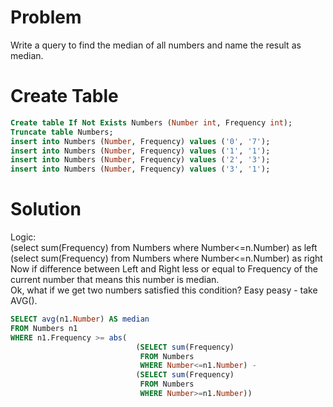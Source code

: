 # Problem
Write a query to find the median of all numbers and name the result as median.

# Create Table
```sql
Create table If Not Exists Numbers (Number int, Frequency int);
Truncate table Numbers;
insert into Numbers (Number, Frequency) values ('0', '7');
insert into Numbers (Number, Frequency) values ('1', '1');
insert into Numbers (Number, Frequency) values ('2', '3');
insert into Numbers (Number, Frequency) values ('3', '1');
```


# Solution

Logic:   
(select sum(Frequency) from Numbers where Number<=n.Number) as left   
(select sum(Frequency) from Numbers where Number<=n.Number) as right   
Now if difference between Left and Right less or equal to Frequency of the current number that means this number is median.   
Ok, what if we get two numbers satisfied this condition? Easy peasy - take AVG().   


```sql
SELECT avg(n1.Number) AS median
FROM Numbers n1
WHERE n1.Frequency >= abs(
                            (SELECT sum(Frequency)
                             FROM Numbers
                             WHERE Number<=n1.Number) -
                            (SELECT sum(Frequency)
                             FROM Numbers
                             WHERE Number>=n1.Number))
```
